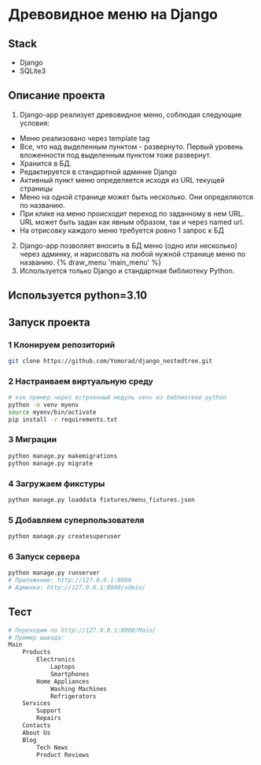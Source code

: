 # Древовидное меню на Django
## Stack
- Django
- SQLite3
## Описание проекта
1. Django-app реализует древовидное меню, соблюдая следующие условия:
- Меню реализовано через template tag
- Все, что над выделенным пунктом - развернуто. Первый уровень вложенности под выделенным пунктом тоже развернут.
- Хранится в БД.
- Редактируется в стандартной админке Django
- Активный пункт меню определяется исходя из URL текущей страницы
- Меню на одной странице может быть несколько. Они определяются по названию.
- При клике на меню происходит переход по заданному в нем URL. URL может быть задан как явным образом, так и через named url.
- На отрисовку каждого меню требуется ровно 1 запрос к БД
2. Django-app позволяет вносить в БД меню (одно или несколько) через админку, и нарисовать на любой нужной странице меню по названию.
 {% draw_menu 'main_menu' %}
3. Используется только Django и стандартная библиотеку Python.

## Используется python=3.10

## Запуск проекта
### 1 Клонируем репозиторий

```bash
git clone https://github.com/Yomorad/django_nestedtree.git
```

### 2 Настраиваем виртуальную среду

```bash
# как пример через встроенный модуль venv из библиотеки python
python -m venv myenv
source myenv/bin/activate
pip install -r requirements.txt
```

### 3 Миграции

```bash
python manage.py makemigrations
python manage.py migrate
```

### 4 Загружаем фикстуры

```bash
python manage.py loaddata fixtures/menu_fixtures.json
```

### 5 Добавляем суперпользователя

```bash
python manage.py createsuperuser
```

### 6 Запуск сервера

```bash
python manage.py runserver
# Приложение: http://127.0.0.1:8000
# Админка: http://127.0.0.1:8000/admin/
```

## Тест
```bash
# Переходим по http://127.0.0.1:8000/Main/
# Пример вывода:
Main
    Products
        Electronics
            Laptops
            Smartphones
        Home Appliances
            Washing Machines
            Refrigerators
    Services
        Support
        Repairs
    Contacts
    About Us
    Blog
        Tech News
        Product Reviews
```

